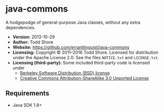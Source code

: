 java-commons
=======

A hodgepodge of general-purpose Java classes, without any extra dependencies.

* **Version:** 2013-10-29
* **Author:** Todd Shore
* **Website:** https://github.com/errantlinguist/java-commons
* **Licensing:** Copyright &copy; 2011&ndash;2016 Todd Shore. Licensed for distribution under the Apache License 2.0: See the files `NOTICE.txt` and `LICENSE.txt`.
* **Licensing (third-party):** Some included third-party code is licensed under
	* [Berkeley Software Distribution (BSD) license](https://en.wikipedia.org/wiki/BSD_licenses#4-clause)
	* [Creative Commons Attribution-ShareAlike 3.0 Unported License](https://creativecommons.org/licenses/by-sa/3.0/)

Requirements
---------------------------
* Java SDK 1.8+
